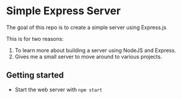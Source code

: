 # Simple Express Server

The goal of this repo is to create a simple server using Express.js

This is for two reasons:

1. To learn more about building a server using NodeJS and Express.
2. Gives me a small server to move around to various projects.

## Getting started

- Start the web server with `npm start`
